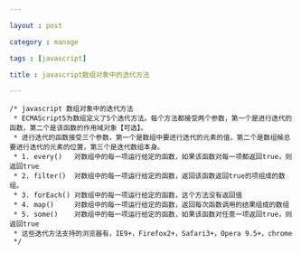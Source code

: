 ```yaml
---

layout : post

category : manage

tags : [javascript]

title : javascript数组对象中的迭代方法

---
```


    /* javascript 数组对象中的迭代方法  
     * ECMAScript5为数组定义了5个迭代方法。每个方法都接受两个参数，第一个是进行迭代的函数，第二个是该函数的作用域对象【可选】。  
     * 进行迭代的函数接受三个参数，第一个是数组中要进行迭代的元素的值，第二个是数组候总要进行迭代的元素的位置，第三个是迭代数组本身。  
     * 1. every()   对数组中的每一项运行给定的函数，如果该函数对每一项都返回true，则返回true   
     * 2. filter()  对数组中的每一项运行给定的函数，返回该函数返回true的项组成的数组。  
     * 3. forEach() 对数组中的每一项运行给定的函数，这个方法没有返回值  
     * 4. map()     对数组中的每一项运行给定的函数，返回每次函数调用的结果组成的数组  
     * 5. some()    对数组中的每一项运行给定的函数，如果该函数对任意一项返回true，则返回true    
     * 这些迭代方法支持的浏览器有，IE9+，Firefox2+，Safari3+，Opera 9.5+，chrome  
     */
